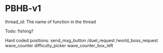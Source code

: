 # PBHB-v1

thread_id: The name of function in the thread

Todo: fishing?

Hard coded positions:
send_msg_button
/duel_request
/world_boss_request
wave_counter
difficulty_picker
wave_counter_box_left

